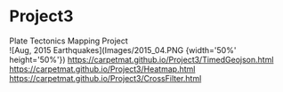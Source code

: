 # Project3
Plate Tectonics Mapping Project<br>
![Aug, 2015 Earthquakes](Images/2015_04.PNG {width='50%' height='50%'})
https://carpetmat.github.io/Project3/TimedGeojson.html<br>
https://carpetmat.github.io/Project3/Heatmap.html<br>
https://carpetmat.github.io/Project3/CrossFilter.html<br>

